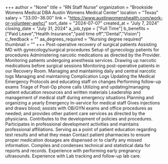 +++
author = "None"
title = "RN Staff Nurse"
organization = "Brookside Womens Medical DBA Austin Womens Medical Center"
location = "Texas"
salary = "$33.00-$36.00"
link = "https://www.austinwomenshealth.com/work-or-volunteer-awhc/"
sort_date = "2024-07-07"
created_at = "July 7, 2024"
closing_date = "July 31, 2024"
a_job_type = ["Full Time"]
b_benefits = ["Paid Leave","Health Insurance","paid time off","Dental","Vision"]
c_feedback = ""
aa_degrees_required = "Nursing degree required"
thumbnail = ""
+++
Post-operative recovery of surgical patients
Assisting MD with gynecology/surgical procedures
Setup of gynecology patients for procedures
Administering narcotic medications as directed by the Provider.
Monitoring patients undergoing anesthesia services.
Drawing up narcotic medications before surgical sessions
Monitoring post-operative patients in our Recovery Room.
Managing and maintaining daily and central narcotic logs
Managing and maintaining Complication Logs
Updating the Medical Emergency Protocols and educating staff on changes
Performing follow-up exams
Triage of Post-Op phone calls
Utilizing and updating/managing patient education resources and written materials
Leadership and management of medical staff during emergency situations
Planning and organizing a yearly Emergency In-service for medical staff
Gives injections and draws blood; assists with OB/GYN exams and office procedures as needed; and provides other patient care services as directed by the physicians.
Contributes to the development of policies and procedures.
Participates in professional development activities and maintains professional affiliations.
Serving as a point of patient education regarding test results and what they mean
Contact patient pharmacies to ensure proper medication dosages are dispensed or to clarify any missed information.
Compiles and condenses technical and statistical data for reports and records.
Experience with performing early pregnancy ultrasounds.
Experience with Lab tracking and follow-up lab care.